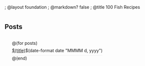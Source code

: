 ; @layout foundation
; @markdown? false
; @title 100 Fish Recipes

<style>
  .posts {
    list-style-type: none;
    margin-left: 0;
  }

  .posts li {
    border-bottom: 1px solid #EEE;
    padding: 7px 0px;
  }

  .date {
    float: right;
  }
</style>

<div class="row">
  <div class="large-12 columns">
    <h2>Posts</h2>
  </div>
</div>

<div class="row">
  <div class="large-12 columns">
    <ul class="posts">
      @(for posts)
      <li>
        <a href="$(until-last-slash url)/">$(title)</a>
        <span class="date">$(date-format date "MMMM d, yyyy")</span>
      </li>
      @(end)
    </ul>
  </div>
</div>
